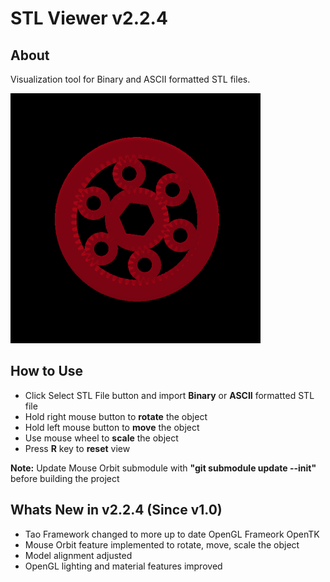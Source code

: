 # **STL Viewer v2.2.4**

## **About**

Visualization tool for Binary and ASCII formatted STL files.

<img src="visuals/STL_Viewer_Demo.gif" alt="STL Viewer Demo" width="400"/>

## **How to Use**

 * Click Select STL File button and import **Binary** or **ASCII** formatted STL file
 * Hold right mouse button to **rotate** the object
 * Hold left mouse button to **move** the object
 * Use mouse wheel to **scale** the object
 * Press **R** key to **reset** view

**Note:** Update Mouse Orbit submodule with **"git submodule update --init"** before building the project

## **Whats New in v2.2.4 (Since v1.0)**

 * Tao Framework changed to more up to date OpenGL Frameork OpenTK
 * Mouse Orbit feature implemented to rotate, move, scale the object
 * Model alignment adjusted
 * OpenGL lighting and material features improved

